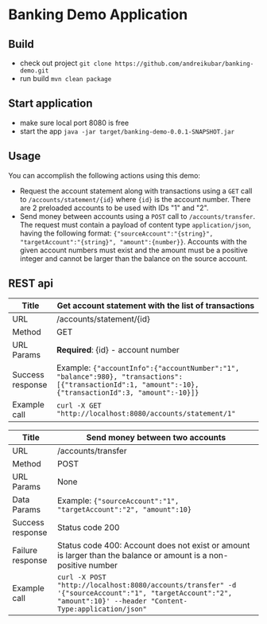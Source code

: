 # Banking Demo Application

## Build

- check out project `git clone https://github.com/andreikubar/banking-demo.git`
- run build `mvn clean package`

## Start application

- make sure local port 8080 is free
- start the app `java -jar target/banking-demo-0.0.1-SNAPSHOT.jar`

## Usage

You can accomplish the following actions using this demo: 
- Request the account statement along with transactions using a `GET` call to `/accounts/statement/{id}` 
  where `{id}` is the account number. There are 2 preloaded accounts to be used with IDs "1" and "2".
- Send money between accounts using a `POST` call to `/accounts/transfer`. The request must contain
  a payload of content type `application/json`, having the following format: `{"sourceAccount":"{string}", "targetAccount":"{string}", "amount":{number}}`.
  Accounts with the given account numbers must exist and the amount must be a positive integer and cannot be larger than the balance on the source account.   

## REST api

Title            | Get account statement with the list of transactions
-----------------|----------------
URL              | /accounts/statement/{id}
Method           | GET
URL Params       | **Required**: {id} - account number 
Success response | Example: `{"accountInfo":{"accountNumber":"1", "balance":980}, "transactions":[{"transactionId":1, "amount":-10}, {"transactionId":3, "amount":-10}]}`
Example call     | `curl -X GET "http://localhost:8080/accounts/statement/1"`

Title            | Send money between two accounts
-----------------|----------------
URL              | /accounts/transfer
Method           | POST
URL Params       | None
Data Params      | Example: `{"sourceAccount":"1", "targetAccount":"2", "amount":10}` 
Success response | Status code 200
Failure response | Status code 400: Account does not exist or amount is larger than the balance or amount is a non-positive number
Example call     | `curl -X POST "http://localhost:8080/accounts/transfer" -d '{"sourceAccount":"1", "targetAccount":"2", "amount":10}' --header "Content-Type:application/json"` 